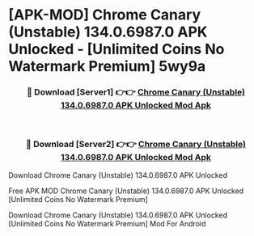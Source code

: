 # [APK-MOD] Chrome Canary (Unstable) 134.0.6987.0 APK Unlocked - [Unlimited Coins No Watermark Premium] 5wy9a



<div align="center">
<h3>🔴 Download [Server1] 👉👉 <a href="https://momento.my/?title=Chrome_Canary_(Unstable)_134.0.6987.0_APK_Unlocked">Chrome Canary (Unstable) 134.0.6987.0 APK Unlocked Mod Apk</a></h3><br>

<h3>🔴 Download [Server2] 👉👉 <a href="https://momento.my/?title=Chrome_Canary_(Unstable)_134.0.6987.0_APK_Unlocked">Chrome Canary (Unstable) 134.0.6987.0 APK Unlocked Mod Apk</a></h3>
</div>



Download Chrome Canary (Unstable) 134.0.6987.0 APK Unlocked 

Free APK MOD Chrome Canary (Unstable) 134.0.6987.0 APK Unlocked [Unlimited Coins No Watermark Premium]

Download Chrome Canary (Unstable) 134.0.6987.0 APK Unlocked [Unlimited Coins No Watermark Premium] Mod For Android
